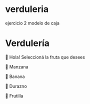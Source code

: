 # verduleria
ejercicio 2 modelo de caja
<!DOCTYPE html>
<html lang="en">
<head>
    <meta charset="UTF-8">
    <meta http-equiv="X-UA-Compatible" content="IE=edge">
    <meta name="viewport" content="width=device-width, initial-scale=1.0">
    <title>Document</title>
    <link href="verduleria.css"rel="stylesheet"></link>
    <link rel="preconnect" href="https://fonts.gstatic.com">
<link href="https://fonts.googleapis.com/css2?family=Mulish:wght@200&display=swap" rel="stylesheet">
</head>
<body>
    <main>
        <span class="content">
        <span class="card">
            <h1>Verdulería</h1>
            <p class="descripcion">&#128075; Hola! Seleccioná la fruta que desees</p>
            <div class="frutas">
                <p>&#127822; Manzana</p>
                <p>&#127820; Banana</p>
                <p>&#127825; Durazno</p>
                <p>&#127827; Frutilla</p>
            </div>
        </span>
        </span>
    </main>
</body>
</html>
